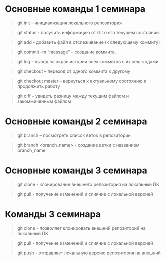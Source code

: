 # Основные команды 1 семинара

> git init - инициализация локального репозитория 

> git status - получить информацию от Git о его текущем состоянии

> git add - добавить файл в отслеживание (к следующему коммиту)

> git commit -m “message” – создание коммита.

> git log – вывод на экран истории всех коммитов с их хеш-кодами

> git checkout – переход от одного коммита к другому

> git checkout master – вернуться к актуальному состоянию и продолжить работу

> git diff – увидеть разницу между текущим файлом и закоммиченным файлом

# Основные команды 2 семинара

> git branch – посмотреть список веток в репозитории

> git branch <branch_name> - создание ветки с названием branch_name

# Основные команды 3 семинара

> git clone <url> - клонирование внешнего репозитория на локальный ПК

> git pull - получение изменений и слияние с локальной версией

# Команды 3 семинара

 > git clone <url> - позволяет клонировать внешний репозиторий на локальный ПК

> git pull  - получение изменений и слияние с локальной версией

> git push - отправляет локальную версию репозитория на внешний
